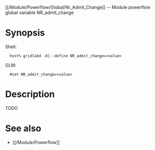 [[/Module/Powerflow/Global/Nr_Admit_Change]] -- Module powerflow global variable NR_admit_change

# Synopsis
Shell:
~~~
  host% gridlabd -D|--define NR_admit_change=<value>
~~~
GLM:
~~~
  #set NR_admit_change=<value>
~~~

# Description

TODO

# See also
* [[/Module/Powerflow]]
